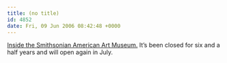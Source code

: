 ```yaml
---
title: (no title)
id: 4852
date: Fri, 09 Jun 2006 08:42:48 +0000
---
```


[Inside the Smithsonian American Art Museum.](http://www.flickr.com/photos/eyelevel/) It’s been closed for six and a half years and will open again in July.





